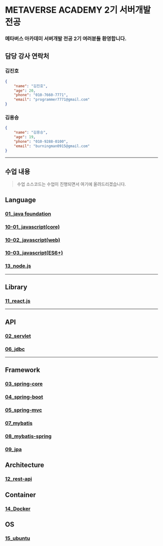 # METAVERSE ACADEMY 2기 서버개발전공
### 메타버스 아카데미 서버개발 전공 2기 여러분들 환영합니다.

## 담당 강사 연락처
### 김진호
```json
{
    "name": "김진호",
    "age": 20,
    "phone": "010-7660-7771",
    "email": "programmer7771@gmail.com"
}
```

### 김용승
```json
{
    "name": "김용승",
    "age": 19,
    "phone": "010-9288-0100",
    "email": "burningman0915@gmail.com"
}
```

---
## 수업 내용
> 수업 소스코드는 수업이 진행되면서 여기에 올려드리겠습니다.

## Language
### [01_java foundation](https://github.com/2023053-MTVS-2nd-ServerDev/01_java-foundation)
### [10-01_javascript(core)](https://github.com/2023053-MTVS-2nd-ServerDev/10-01_javascript-core.git)
### [10-02_javascript(web)](https://github.com/2023053-MTVS-2nd-ServerDev/10-02_javascript-web.git)
### [10-03_javascript(ES6+)](https://github.com/2023053-MTVS-2nd-ServerDev/10-03_js-es6.git)
### [13_node.js](https://github.com/2023053-MTVS-2nd-ServerDev/13_nodejs.git)
---
## Library
### [11_react.js](https://github.com/2023053-MTVS-2nd-ServerDev/11_react.git)
---
## API
### [02_servlet](https://github.com/2023053-MTVS-2nd-ServerDev/02_servlet.git)
### [06_jdbc](https://github.com/2023053-MTVS-2nd-ServerDev/06_jdbc.git)
---
## Framework
### [03_spring-core](https://github.com/2023053-MTVS-2nd-ServerDev/03_spring-core.git)
### [04_spring-boot](https://github.com/2023053-MTVS-2nd-ServerDev/04_spring-boot.git)
### [05_spring-mvc](https://github.com/2023053-MTVS-2nd-ServerDev/05_spring-mvc.git)
### [07_mybatis](https://github.com/2023053-MTVS-2nd-ServerDev/07_mybatis.git)
### [08_mybatis-spring](https://github.com/2023053-MTVS-2nd-ServerDev/08_mybatis-spring.git)
### [09_jpa](https://github.com/2023053-MTVS-2nd-ServerDev/09_jpa.git)

## Architecture
### [12_rest-api](https://github.com/2023053-MTVS-2nd-ServerDev/12_rest-api.git)

## Container
### [14_Docker](https://github.com/2023053-MTVS-2nd-ServerDev/14_Docker.git)

## OS
### [15_ubuntu](https://github.com/2023053-MTVS-2nd-ServerDev/15_ubuntu.git)
